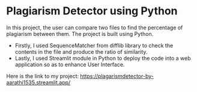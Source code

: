 # Plagiarism Detector using Python
In this project, the user can compare two files to find the percentage of plagiarism between them.
The project is built using Python.
- Firstly, I used SequenceMatcher from difflib library to check the contents in the file and produce the ratio of similarity.
- Lastly, I used  Streamlit module in Python to deploy the code into a web application so as to enhance User Interface.

Here is the link to my project: https://plagarismdetector-by-aarathi1535.streamlit.app/

